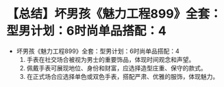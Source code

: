 # 【总结】坏男孩《魅力工程899》全套：型男计划：6时尚单品搭配：4

-   坏男孩《魅力工程899》全套：型男计划：6时尚单品搭配：4
    1.  手表在社交场合被视为男士的重要饰品，体现时间观念和声望。
    2.  佩戴手表可展现地位、身份和财富，应选择造型庄重、保守的款式。
    3.  在正式场合应选择单色或双色手表，搭配严肃、优雅的服饰，体现魅力。
